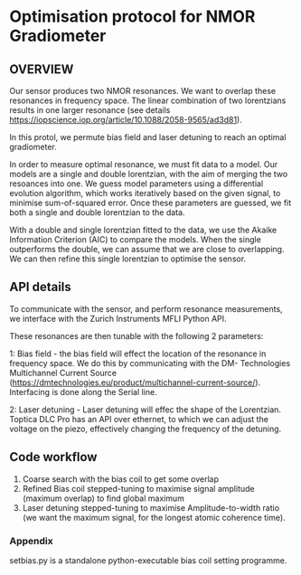 # Optimisation protocol for NMOR Gradiometer

## OVERVIEW

Our sensor produces two NMOR resonances. We want to overlap these resonances in frequency space. The linear combination of two lorentzians results in one larger resonance (see details https://iopscience.iop.org/article/10.1088/2058-9565/ad3d81). 

In this protol, we permute bias field and laser detuning to reach an optimal gradiometer.

In order to measure optimal resonance, we must fit data to a model. Our models are a single and double lorentzian, with the aim of merging the two resoances into one. We guess model parameters using a differential evolution algorithm, which works iteratively based on the given signal, to minimise sum-of-squared error. Once these parameters are guessed, we fit both a single and double lorentzian to the data. 

With a double and single lorentzian fitted to the data, we use the Akaike Information Criterion (AIC) to compare the models. When the single outperforms the double, we can assume that we are close to overlapping. We can then refine this single lorentzian to optimise the sensor.

## API details

To communicate with the sensor, and perform resonance measurements, we interface with the Zurich Instruments MFLI Python API.

These resonances are then tunable with the following 2 parameters:

  1: Bias field - the bias field will effect the location of the resonance in frequency space. We do this by communicating with the DM-        Technologies Multichannel Current Source (https://dmtechnologies.eu/product/multichannel-current-source/). Interfacing is done along the Serial line.

  2: Laser detuning - Laser detuning will effec the shape of the Lorentzian. Toptica DLC Pro has an API over ethernet, to which we can adjust the voltage on the piezo, effectively changing the frequency of the detuning.


## Code workflow
  1. Coarse search with the bias coil to get some overlap
  2. Refined Bias coil stepped-tuning to maximise signal amplitude (maximum overlap) to find global maximum
  3. Laser detuning stepped-tuning to maximise Amplitude-to-width ratio (we want the maximum signal, for the longest atomic coherence time).

### Appendix

setbias.py is a standalone python-executable bias coil setting programme.
